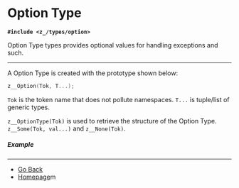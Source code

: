 # Option Type

**`#include <z_/types/option>`**

Option Type types provides optional values for handling exceptions and such.

---

A Option Type is created with the prototype shown below:
```c
z__Option(Tok, T...);
```
`Tok` is the token name that does not pollute namespaces. `T...` is tuple/list of generic types.

`z__OptionType(Tok)` is used to retrieve the structure of the Option Type. `z__Some(Tok, val...)` and `z__None(Tok)`.

##### Example

---

* [Go Back](./index.md)
* [Homepage](../../index.md)m
